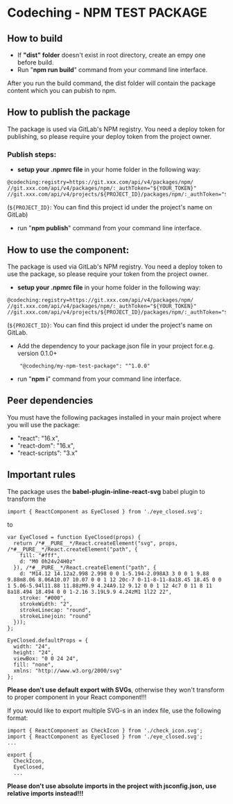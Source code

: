 # Codeching - NPM TEST PACKAGE

## How to build

- If **"dist" folder** doesn't exist in root directory, create an empy one before build.
- Run "**npm run build**" command from your command line interface.

After you run the build command, the dist folder will contain the package content which
you can pubish to npm.

## How to publish the package

The package is used via GitLab's NPM registry. You need a deploy token for publishing,
so please require your deploy token from the project owner.

### Publish steps:

- **setup your .npmrc file** in your home folder in the following way:

```
@codeching:registry=https://git.xxx.com/api/v4/packages/npm/
//git.xxx.com/api/v4/packages/npm/:_authToken="${YOUR_TOKEN}"
//git.xxx.com/api/v4/projects/${PROJECT_ID}/packages/npm/:_authToken="${YOUR_TOKEN}"
```

(`${PROJECT_ID}`: You can find this project id under the project's name on GitLab)

- run "**npm publish**" command from your command line interface.

## How to use the component:

The package is used via GitLab's NPM registry. You need a deploy token to use the package,
so please require your token from the project owner.

- **setup your .npmrc file** in your home folder in the following way:

```
@codeching:registry=https://git.xxx.com/api/v4/packages/npm/
//git.xxx.com/api/v4/packages/npm/:_authToken="${YOUR_TOKEN}"
//git.xxx.com/api/v4/projects/${PROJECT_ID}/packages/npm/:_authToken="${YOUR_TOKEN}"
```

(`${PROJECT_ID}`: You can find this project id under the project's name on GitLab.

- Add the dependency to your package.json file in your project for.e.g. version 0.1.0+

```
    "@codeching/my-npm-test-package": "^1.0.0"
```

- run "**npm i**" command from your command line interface.

## Peer dependencies

You must have the following packages installed in your main project where you will use the
package:

- "react": "16.x",
- "react-dom": "16.x",
- "react-scripts": "3.x"

## Important rules

The package uses the **babel-plugin-inline-react-svg** babel plugin to transform the

```
import { ReactComponent as EyeClosed } from './eye_closed.svg';
```

to

```
var EyeClosed = function EyeClosed(props) {
  return /*#__PURE__*/React.createElement("svg", props, /*#__PURE__*/React.createElement("path", {
    fill: "#fff",
    d: "M0 0h24v24H0z"
  }), /*#__PURE__*/React.createElement("path", {
    d: "M14.12 14.12a2.998 2.998 0 0 1-5.194-2.098A3 3 0 0 1 9.88 9.88m8.06 8.06A10.07 10.07 0 0 1 12 20c-7 0-11-8-11-8a18.45 18.45 0 0 1 5.06-5.94l11.88 11.88zM9.9 4.24A9.12 9.12 0 0 1 12 4c7 0 11 8 11 8a18.494 18.494 0 0 1-2.16 3.19L9.9 4.24zM1 1l22 22",
    stroke: "#000",
    strokeWidth: "2",
    strokeLinecap: "round",
    strokeLinejoin: "round"
  }));
};

EyeClosed.defaultProps = {
  width: "24",
  height: "24",
  viewBox: "0 0 24 24",
  fill: "none",
  xmlns: "http://www.w3.org/2000/svg"
};
```

**Please don't use default export with SVGs**, otherwise they won't transform to proper component in your
React component!!!

If you would like to export multiple SVG-s in an index file, use the following format:

```
import { ReactComponent as CheckIcon } from './check_icon.svg';
import { ReactComponent as EyeClosed } from './eye_closed.svg';
...

export {
  CheckIcon,
  EyeClosed,
  ...
```

**Please don't use absolute imports in the project with jsconfig.json, use relative imports instead!!!**
